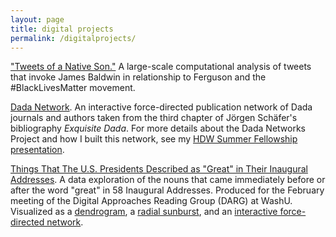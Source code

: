 ```yaml
---
layout: page
title: digital projects
permalink: /digitalprojects/
---
```


["Tweets of a Native Son."](/tweets-of-a-native-son/) A large-scale computational analysis of tweets that invoke James Baldwin in relationship to Ferguson and the #BlackLivesMatter movement.

[Dada Network](http://bl.ocks.org/melaniewalsh/878673a1d28f669e84e518a5476b00c7). An interactive force-directed publication network of Dada journals and authors taken from the third chapter of Jörgen Schäfer's bibliography _Exquisite Dada_. For more details about the Dada Networks Project and how I built this network, see my [HDW Summer Fellowship presentation](https://hdw.artsci.wustl.edu/articles/219).

[Things That The U.S. Presidents Described as "Great" in Their Inaugural Addresses](/presidents_great_things). A data exploration of the nouns that came immediately before or after the word "great" in 58 Inaugural Addresses. Produced for the February meeting of the Digital Approaches Reading Group (DARG) at WashU. Visualized as a [dendrogram](/images/dendrogram.svg), a [radial sunburst](/images/sunburst.svg), and an [interactive force-directed network](/network/index.html).